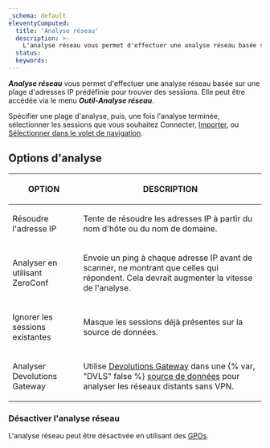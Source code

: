 ```yaml
---
_schema: default
eleventyComputed:
  title: 'Analyse réseau'
  description: >-
    L'analyse réseau vous permet d'effectuer une analyse réseau basée sur une plage d'adresses IP prédéfinie pour trouver des sessions.
  status:
  keywords:
---
```

***Analyse réseau*** vous permet d'effectuer une analyse réseau basée sur une plage d'adresses IP prédéfinie pour trouver des sessions. Elle peut être accédée via le menu ***Outil-Analyse réseau***.

Spécifier une plage d'analyse, puis, une fois l'analyse terminée, sélectionner les sessions que vous souhaitez Connecter, [Importer](/rdm/commands/file/import/network-scan/), ou [Sélectionner dans le volet de navigation](/rdm/user-interface/navigation-pane/).

## **Options d'analyse**

<table><thead><tr><th><p><strong>OPTION</strong></p></th><th><p><strong>DESCRIPTION</strong></p></th></tr></thead><tbody><tr><td><p>Résoudre l'adresse IP</p></td><td><p>Tente de résoudre les adresses IP à partir du nom d'hôte ou du nom de domaine.</p></td></tr><tr><td><p>Analyser en utilisant ZeroConf</p></td><td><p>Envoie un ping à chaque adresse IP avant de scanner, ne montrant que celles qui répondent. Cela devrait augmenter la vitesse de l'analyse.</p></td></tr><tr><td><p>Ignorer les sessions existantes</p></td><td><p>Masque les sessions déjà présentes sur la source de données.</p></td></tr><tr><td><p>Analyser Devolutions Gateway</p></td><td><p>Utilise <a href="/dgw/overview/what-is-dgw/">Devolutions Gateway</a> dans une {% var, "DVLS" false %} <a href="rdm/concepts/basic-concepts/data-sources/">source de données</a> pour analyser les réseaux distants sans VPN. </p></td></tr></tbody></table>

### Désactiver l'analyse réseau

L'analyse réseau peut être désactivée en utilisant des [GPOs](/rdm/kb/rdm-windows/how-to-articles/group-policies/#disable-network-scan).

&nbsp;

&nbsp;
